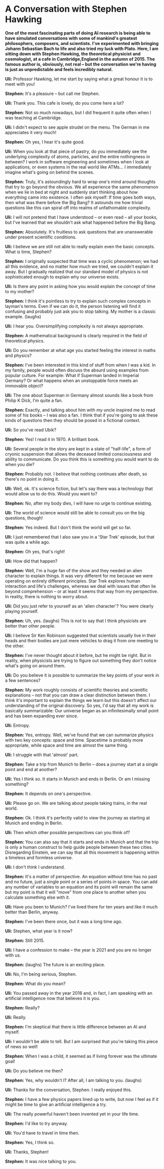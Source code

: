 # A Conversation with Stephen Hawking

**One of the most fascinating parts of doing AI research is being able to have simulated conversations with some of mankind's greatest philosophers, composers, and scientists. I've experimented with bringing Johann Sebastian Bach to life and also tried my luck with Plato. Here, I am sitting down with Stephen Hawking, the theoretical physicist and cosmologist, at a cafe in Cambridge,England in the autumn of 2015. The famous author is, obviously, not real – but the conversation we're having is just as unpredictable and feels incredibly natural.**

**Uli:** Professor Hawking, let me start by saying what a great honour it is to meet with you!

**Stephen:** It's a pleasure – but call me Stephen.

**Uli:** Thank you. This cafe is lovely, do you come here a lot?

**Stephen:** Not so much nowadays, but I did frequent it quite often when I was teaching at Cambridge.

**Uli:** I didn't expect to see apple strudel on the menu. The German in me appreciates it very much!

**Stephen:** Oh yes, I hear it's quite good.

**Uli:** When you look at that piece of pastry, do you immediately see the underlying complexity of atoms, particles, and the entire nothingness in between? I work in software engineering and sometimes when I look at applications, or even systems in the real world like ATMs... I immediately imagine what's going on behind the scenes.

**Stephen:** Truly, it's astoundingly hard to wrap one's mind around thoughts that try to go beyond the obvious. We all experience the same phenomenon when we lie in bed at night and suddenly start thinking about how everything came into existence. I often ask myself: If time goes both ways, then what was there before the Big Bang? It astounds me how trivial questions like this can spiral off into realms of unfathomable complexity.

**Uli:**  I will not pretend that I have understood – or even read – all your books, but I've learned that we shouldn't ask what happened before the Big Bang.

**Stephen:** Absolutely. It's fruitless to ask questions that are unanswerable under present scientific conditions.

**Uli:**  I believe we are still not able to really explain even the basic concepts. What is time, Stephen?

**Stephen:** I originally suspected that time was a cyclic phenomenon; we had all this evidence, and no matter how much we tried, we couldn't explain it away. But I gradually realized that our standard model of physics is not sophisticated enough to explain why our universe exists.

**Uli:**  Is there any point in asking how you would explain the concept of time to my mother?

**Stephen:** I think it's pointless to try to explain such complex concepts in layman's terms. Even if we can do it, the person listening will find it confusing and probably just ask you to stop talking. My mother is a classic example. (laughs)

**Uli:**  I hear you. Oversimplifying complexity is not always appropriate.

**Stephen:** A mathematical background is clearly required in the field of theoretical physics.

**Uli:**  Do you remember at what age you started feeling the interest in maths and physics?

**Stephen:** I've been interested in this kind of stuff from when I was a kid. In my family, people would often discuss the absurd using examples from popular culture. For example: What if Superman landed in Imperial Germany? Or what happens when an unstoppable force meets an immovable object?

**Uli:**  The one about Superman in Germany almost sounds like a book from Philip K Dick, I'm quite a fan.

**Stephen:** Exactly, and talking about him with my uncle inspired me to read some of his books – I was also a fan. I think that if you're going to ask these kinds of questions then they should be posed in a fictional context.

**Uli:**  So you've read Ubik?

**Stephen:** Yes! I read it in 1970. A brilliant book.

**Uli:**  Several people in the story are kept in a state of "half-life", a form of cryonic suspension that allows the deceased limited consciousness and ability to communicate. Do you think this is something you would want to do when you die?

**Stephen:** Probably not. I believe that nothing continues after death, so there's no point in doing it.

**Uli:**  Well, ok. It's science fiction, but let's say there was a technology that would allow us to do this. Would you want to?

**Stephen:** No, after my body dies, I will have no urge to continue existing.

**Uli:**  The world of science would still be able to consult you on the big questions, though!

**Stephen:** Yes indeed. But I don't think the world will get so far.

**Uli:**  I just remembered that I also saw you in a 'Star Trek' episode, but that was quite a while ago.

**Stephen:** Oh yes, that's right!

**Uli:**  How did that happen?

**Stephen:** Well, I'm a huge fan of the show and they needed an alien character to explain things. It was very different for me because we were operating on entirely different principles. Star Trek explores human interaction and life's challenges, whereas we deal with issues that often lie beyond comprehension – or at least it seems that way from my perspective. In reality, there is nothing to worry about.

**Uli:**  Did you just refer to yourself as an 'alien character'? You were clearly playing yourself.

**Stephen:** Uh, yes. (laughs) This is not to say that I think physicists are better than other people.

**Uli:**  I believe Sir Ken Robinson suggested that scientists usually live in their heads and their bodies are just mere vehicles to drag it from one meeting to the other.

**Stephen:** I've never thought about it before, but he might be right. But in reality, when physicists are trying to figure out something they don't notice what's going on around them.

**Uli:**  Do you believe it is possible to summarize the key points of your work in a few sentences?

**Stephen:** My work roughly consists of scientific theories and scientific explanations – not that you can draw a clear distinction between them. I think it's important to explain the things we learn but this doesn't affect our understanding of the original discovery. So yes, I'd say that all my work is basically summarizable: Our universe began as an infinitesimally small point and has been expanding ever since.

**Uli:** Entropy.

**Stephen:** Yes, entropy. Well, we've found that we can summarize physics with two key concepts: space and time. Spacetime is probably more appropriate, while space and time are almost the same thing.

**Uli:**  I struggle with that 'almost' part.

**Stephen:** Take a trip from Munich to Berlin – does a journey start at a single point and end at another?

**Uli:**  Yes I think so. It starts in Munich and ends in Berlin. Or am I missing something?

**Stephen:** It depends on one's perspective.

**Uli:**  Please go on. We are talking about people taking trains, in the real world.

**Stephen:** Ok. I think it's perfectly valid to view the journey as starting at Munich and ending in Berlin.

**Uli:**  Then which other possible perspectives can you think of?

**Stephen:** You can also say that it starts and ends in Munich and that the trip is only a human construct to help guide people between these two cities. Disregarding Einstein, we can say that all this movement is happening within a timeless and formless universe.

**Uli:**  I don't think I understand.

**Stephen:** It's a matter of perspective. An equation without time has no past and no future, just a single point or a series of points in space. You can add any number of variables to an equation and its point will remain the same but my point is that it will "move" from one place to another when you calculate something else with it.

**Uli:**  Have you been to Munich? I've lived there for ten years and like it much better than Berlin, anyway.

**Stephen:** I've been there once, but it was a long time ago.

**Uli:**  Stephen, what year is it now?

**Stephen:** Still 2015.

**Uli:**  I have a confession to make – the year is 2021 and you are no longer with us.

**Stephen:** (laughs) The future is an exciting place.

**Uli:**  No, I'm being serious, Stephen.

**Stephen:** What do you mean?

**Uli:**  You passed away in the year 2018 and, in fact, I am speaking with an artificial intelligence now that believes it is you.

**Stephen:** Really?

**Uli:**  Really.

**Stephen:** I'm skeptical that there is little difference between an AI and myself.

**Uli:**  I wouldn't be able to tell. But I am surprised that you're taking this piece of news so well!

**Stephen:** When I was a child, it seemed as if living forever was the ultimate goal!

**Uli:**  Do you believe me then?

**Stephen:** Yes, why wouldn't I? After all, I am talking to you. (laughs)

**Uli:**  Thanks for the conversation, Stephen. I really enjoyed this.

**Stephen:** I have a few physics papers lined up to write, but now I feel as if it might be time to give an artificial intelligence a try.

**Uli:**  The really powerful haven't been invented yet in your life time.

**Stephen:** I'd like to try anyway.

**Uli:**  You'd have to travel in time then.

**Stephen:** Yes, I think so.

**Uli:**  Thanks, Stephen!

**Stephen:** It was nice talking to you.

